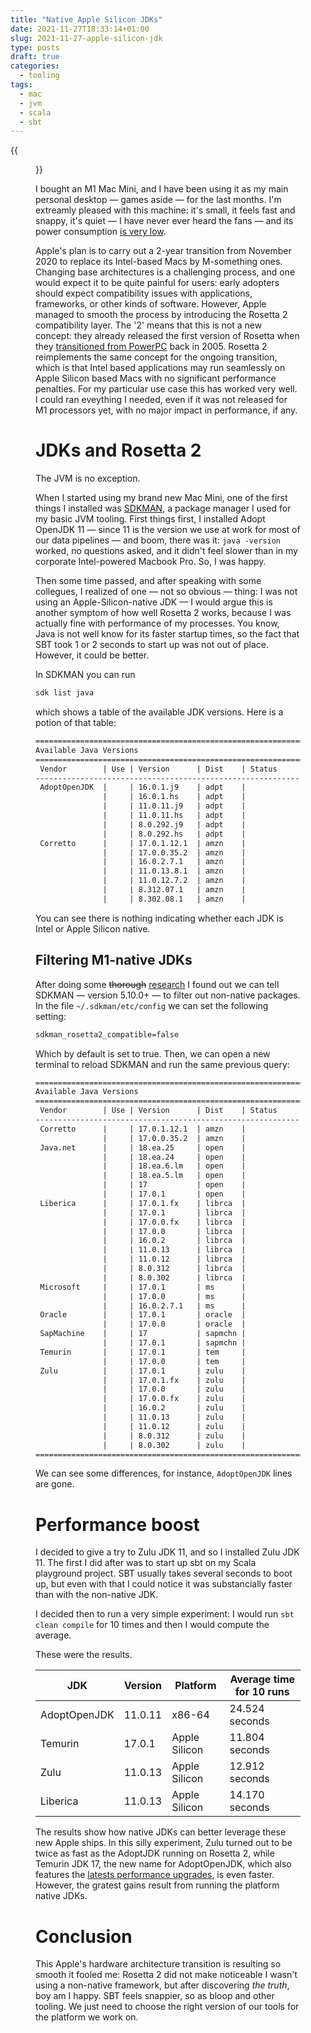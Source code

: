 ```yaml
---
title: "Native Apple Silicon JDKs"
date: 2021-11-27T18:33:14+01:00
slug: 2021-11-27-apple-silicon-jdk
type: posts
draft: true
categories:
  - tooling
tags:
  - mac
  - jvm
  - scala
  - sbt
---
```


{{<figure src="/img/joey-banks-F0otTOnRYUU-unsplash.jpg" caption="Photo by [Joey Banks](https://unsplash.com/@joeyabanks) in [Unsplash](https://unsplash.com/s/photos/m1-apple)">}}

I bought an M1 Mac Mini, and I have been using it as my main personal desktop — games aside — for the last months. I'm extreamly pleased with this machine: it's small, it feels fast and snappy, it's quiet — I have never ever heard the fans — and its power consumption [is very low](https://support.apple.com/en-us/HT201897).

Apple's plan is to carry out a 2-year transition from November 2020 to replace its Intel-based Macs by M-something ones. Changing base architectures is a challenging process, and one would expect it to be quite painful for users: early adopters should expect compatibility issues with applications, frameworks, or other kinds of software. However, Apple managed to smooth the process by introducing the Rosetta 2 compatibility layer. The '2' means that this is not a new concept: they already released the first version of Rosetta when they [transitioned from PowerPC](https://en.wikipedia.org/wiki/Mac_transition_to_Intel_processors) back in 2005. Rosetta 2 reimplements the same concept for the ongoing transition, which is that Intel based applications may run seamlessly on Apple Silicon based Macs with no significant performance penalties. For my particular use case this has worked very well. I could ran eveything I needed, even if it was not released for M1 processors yet, with no major impact in performance, if any.

# JDKs and Rosetta 2

The JVM is no exception.

When I started using my brand new Mac Mini, one of the first things I installed was [SDKMAN](https://sdkman.io), a package manager I used for my basic JVM tooling. First things first, I installed Adopt OpenJDK 11 — since 11 is the version we use at work for most of our data pipelines — and boom, there was it: `java -version` worked, no questions asked, and it didn't feel slower than in my corporate Intel-powered Macbook Pro. So, I was happy.

Then some time passed, and after speaking with some collegues, I realized of one — not so obvious — thing: I was not using an Apple-Silicon-native JDK — I would argue this is another symptom of how well Rosetta 2 works, because I was actually fine with performance of my processes. You know, Java is not well know for its faster startup times, so the fact that SBT took 1 or 2 seconds to start up was not out of place. However, it could be better.

In SDKMAN you can run

```sh
sdk list java
```

which shows a table of the available JDK versions. Here is a potion of that table:

```txt
================================================================================
Available Java Versions
================================================================================
 Vendor        | Use | Version      | Dist    | Status     | Identifier
--------------------------------------------------------------------------------
 AdoptOpenJDK  |     | 16.0.1.j9    | adpt    |            | 16.0.1.j9-adpt
               |     | 16.0.1.hs    | adpt    |            | 16.0.1.hs-adpt
               |     | 11.0.11.j9   | adpt    |            | 11.0.11.j9-adpt
               |     | 11.0.11.hs   | adpt    |            | 11.0.11.hs-adpt
               |     | 8.0.292.j9   | adpt    |            | 8.0.292.j9-adpt
               |     | 8.0.292.hs   | adpt    |            | 8.0.292.hs-adpt
 Corretto      |     | 17.0.1.12.1  | amzn    |            | 17.0.1.12.1-amzn
               |     | 17.0.0.35.2  | amzn    |            | 17.0.0.35.2-amzn
               |     | 16.0.2.7.1   | amzn    |            | 16.0.2.7.1-amzn
               |     | 11.0.13.8.1  | amzn    |            | 11.0.13.8.1-amzn
               |     | 11.0.12.7.2  | amzn    |            | 11.0.12.7.2-amzn
               |     | 8.312.07.1   | amzn    |            | 8.312.07.1-amzn
               |     | 8.302.08.1   | amzn    |            | 8.302.08.1-amzn
```

You can see there is nothing indicating whether each JDK is Intel or Apple Silicon native.

## Filtering M1-native JDKs

After doing some ~~thorough~~ [research](https://github.com/sdkman/sdkman-cli/issues/830) I found out we can tell SDKMAN — version 5.10.0+ — to filter out non-native packages. In the file `~/.sdkman/etc/config` we can set the following setting:

```txt
sdkman_rosetta2_compatible=false
```

Which by default is set to true. Then, we can open a new terminal to reload SDKMAN and run the same previous query:

```txt
================================================================================
Available Java Versions
================================================================================
 Vendor        | Use | Version      | Dist    | Status     | Identifier
--------------------------------------------------------------------------------
 Corretto      |     | 17.0.1.12.1  | amzn    |            | 17.0.1.12.1-amzn
               |     | 17.0.0.35.2  | amzn    |            | 17.0.0.35.2-amzn
 Java.net      |     | 18.ea.25     | open    |            | 18.ea.25-open
               |     | 18.ea.24     | open    |            | 18.ea.24-open
               |     | 18.ea.6.lm   | open    |            | 18.ea.6.lm-open
               |     | 18.ea.5.lm   | open    |            | 18.ea.5.lm-open
               |     | 17           | open    |            | 17-open
               |     | 17.0.1       | open    |            | 17.0.1-open
 Liberica      |     | 17.0.1.fx    | librca  |            | 17.0.1.fx-librca
               |     | 17.0.1       | librca  |            | 17.0.1-librca
               |     | 17.0.0.fx    | librca  |            | 17.0.0.fx-librca
               |     | 17.0.0       | librca  |            | 17.0.0-librca
               |     | 16.0.2       | librca  |            | 16.0.2-librca
               |     | 11.0.13      | librca  |            | 11.0.13-librca
               |     | 11.0.12      | librca  |            | 11.0.12-librca
               |     | 8.0.312      | librca  |            | 8.0.312-librca
               |     | 8.0.302      | librca  |            | 8.0.302-librca
 Microsoft     |     | 17.0.1       | ms      |            | 17.0.1-ms
               |     | 17.0.0       | ms      |            | 17.0.0-ms
               |     | 16.0.2.7.1   | ms      |            | 16.0.2.7.1-ms
 Oracle        |     | 17.0.1       | oracle  |            | 17.0.1-oracle
               |     | 17.0.0       | oracle  |            | 17.0.0-oracle
 SapMachine    |     | 17           | sapmchn |            | 17-sapmchn
               |     | 17.0.1       | sapmchn |            | 17.0.1-sapmchn
 Temurin       |     | 17.0.1       | tem     |            | 17.0.1-tem
               |     | 17.0.0       | tem     |            | 17.0.0-tem
 Zulu          |     | 17.0.1       | zulu    |            | 17.0.1-zulu
               |     | 17.0.1.fx    | zulu    |            | 17.0.1.fx-zulu
               |     | 17.0.0       | zulu    |            | 17.0.0-zulu
               |     | 17.0.0.fx    | zulu    |            | 17.0.0.fx-zulu
               |     | 16.0.2       | zulu    |            | 16.0.2-zulu
               |     | 11.0.13      | zulu    |            | 11.0.13-zulu
               |     | 11.0.12      | zulu    |            | 11.0.12-zulu
               |     | 8.0.312      | zulu    |            | 8.0.312-zulu
               |     | 8.0.302      | zulu    |            | 8.0.302-zulu
================================================================================
```

We can see some differences, for instance, `AdoptOpenJDK` lines are gone.

# Performance boost

I decided to give a try to Zulu JDK 11, and so I installed Zulu JDK 11. The first I did after was to start up sbt on my Scala playground project. SBT usually takes several seconds to boot up, but even with that I could notice it was substancially faster than with the non-native JDK.

I decided then to run a very simple experiment: I would run `sbt clean compile` for 10 times and then I would compute the average.

These were the results.

| JDK          | Version | Platform      | Average time for 10 runs |
| ------------ | ------- | ------------- | ------------------------ |
| AdoptOpenJDK | 11.0.11 | x86-64        | 24.524 seconds           |
| Temurin      | 17.0.1  | Apple Silicon | 11.804 seconds           | 
| Zulu         | 11.0.13 | Apple Silicon | 12.912 seconds           |
| Liberica     | 11.0.13 | Apple Silicon | 14.170 seconds           |

The results show how native JDKs can better leverage these new Apple ships. In this silly experiment, Zulu turned out to be twice as fast as the AdoptJDK running on Rosetta 2, while Temurin JDK 17, the new name for AdoptOpenJDK, which also features the [latests performance upgrades](https://www.optaplanner.org/blog/2021/09/15/HowMuchFasterIsJava17.html), is even faster. However, the gratest gains result from running the platform native JDKs.

# Conclusion

This Apple's hardware architecture transition is resulting so smooth it fooled me: Rosetta 2 did not make noticeable I wasn't using a non-native framework, but after discovering *the truth*, boy am I happy. SBT feels snappier, so as bloop and other tooling. We just need to choose the right version of our tools for the platform we work on.
